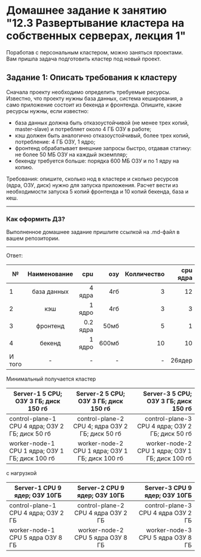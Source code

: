 # Домашнее задание к занятию "12.3 Развертывание кластера на собственных серверах, лекция 1"
Поработав с персональным кластером, можно заняться проектами. Вам пришла задача подготовить кластер под новый проект.

## Задание 1: Описать требования к кластеру
Сначала проекту необходимо определить требуемые ресурсы. Известно, что проекту нужны база данных, система кеширования, а само приложение состоит из бекенда и фронтенда. Опишите, какие ресурсы нужны, если известно:

* база данных должна быть отказоустойчивой (не менее трех копий, master-slave) и потребляет около 4 ГБ ОЗУ в работе;
* кэш должен быть аналогично отказоустойчивый, более трех копий, потребление: 4 ГБ ОЗУ, 1 ядро;
* фронтенд обрабатывает внешние запросы быстро, отдавая статику: не более 50 МБ ОЗУ на каждый экземпляр;
* бекенду требуется больше: порядка 600 МБ ОЗУ и по 1 ядру на копию.

Требования: опишите, сколько нод в кластере и сколько ресурсов (ядра, ОЗУ, диск) нужно для запуска приложения. Расчет вести из необходимости запуска 5 копий фронтенда и 10 копий бекенда, база и кеш.

---

### Как оформить ДЗ?

Выполненное домашнее задание пришлите ссылкой на .md-файл в вашем репозитории.

---


Ответ:

№|Наименование|cpu|озу|Колличество|cpu ядра|озу Гб|  
| ------------- |:------------------:| -----:| -----:| -----:| -----:| -----:| 
|1|база данных|4 ядра|4гб|3|12|12|
|2|кэш|1 ядро|4гб|3|3|12|
|3|фронтенд|0.2 ядра|50мб|5|1|0.25|
|4|бекенд|1 ядро| 600мб|10|10|6|
|И того|-|-|-|-|26ядер|30.25ГБ|

Минимальный получается кластер

| Server-1  5 CPU; ОЗУ 3 ГБ; диск 150 гб  | Server-2  5 CPU; ОЗУ 3 ГБ; диск 150 гб | Server-3  5 CPU; ОЗУ 3 ГБ; диск 150 гб|
| ------------- |:------------------:| -----:|
| control-plane-1 CPU 4 ядра; ОЗУ 2 ГБ; диск 50 гб| control-plane-2 CPU 4; ядра ОЗУ 2 ГБ; диск 50 гб    | control-plane-3 CPU 4 ядра; ОЗУ 2 ГБ; диск 50 гб |
| worker-node-1 CPU 1 ядра; ОЗУ 1 ГБ; диск 100 гб     | worker-node-2 CPU 1 ядра; ОЗУ 1 ГБ; диск 100 гб |   worker-node-2 CPU 1 ядра; ОЗУ 1 ГБ; диск 100 гб |

с нагрузкой

| Server-1 CPU 9 ядер; ОЗУ  10ГБ | Server-2 CPU 9 ядер; ОЗУ 10ГБ | Server-3 CPU 9 ядер; ОЗУ 10ГБ |
| ------------- |:------------------:| -----:|
| control-plane-1 CPU 4 ядра; ОЗУ 2 ГБ | control-plane-2 CPU 4 ядра ОЗУ 2 ГБ    | control-plane-3 CPU 4 ядра ОЗУ 2 ГБ  |
| worker-node-1 CPU 5 ядра ОЗУ 8 ГБ     |worker-node-2 CPU 5 ядра ОЗУ 8 ГБ     |   worker-node-3 CPU 5 ядра ОЗУ 8 ГБ     |

